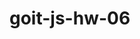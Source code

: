 # goit-js-hw-06

<!-- Task-1 /\*Напиши скрипт, який:

Порахує і виведе в консоль кількість категорій в ul#categories, тобто елементів
li.item. Для кожного элемента li.item у спику ul#categories, знайде і виведе в
консоль текст заголовку елемента (тегу <h2>) і кількість елементів в категорії
(усіх <li>, вкладених в нього). В результаті, в консолі будуть виведені наступні
повідомлення.

Number of categories: 3

Category: Animals Elements: 4

Category: Products Elements: 3

Category: Technologies Elements: 5\*/

Task-2 /\*Напиши скрипт, який для кожного елемента масиву ingredients:

*Створить окремий елемент <li>. Обов'язково використовуй метод
document.createElement(). *Додасть назву інгредієнта як його текстовий вміст.
*Додасть елементу клас item. *Після чого, вставить усі <li> за одну операцію у
список ul#ingredients.\*/

Task-3

/_Напиши скрипт для створення галереї зображень на підставі масиву даних. HTML
містить список ul.gallery. <ul class="gallery"></ul> Використовуй масив об'єктів
images для створення елементів <img>, вкладених в <li>. Для створення розмітки
використовуй шаблонні рядки і метод insertAdjacentHTML(). Усі елементи галереї
повинні додаватися в DOM за одну операцію додавання._/

Task-4

/\*Лічильник складається зі спану і кнопок, які по кліку повинні збільшувати і
зменшувати його значення на одиницю (див. html).

+Створи змінну counterValue, в якій буде зберігатися поточне значення лічильника
та ініціалізуй її значенням 0. +Додай слухачів кліків до кнопок, всередині яких
збільшуй або зменшуй значення лічильника. +Оновлюй інтерфейс новим значенням
змінної counterValue.\*/

Task-5

/_Напиши скрипт, який під час набору тексту в інпуті input#name-input (подія
input), підставляє його поточне значення в span#name-output. Якщо інпут
порожній, у спані повинен відображатися рядок "Anonymous"._/

Task-6

/_Напиши скрипт, який +під час втрати фокусу на інпуті(подія blur), перевіряє
його вміст щодо правильної кількості введених символів.(html) +Яка кількість
смиволів повинна бути в інпуті, зазначається в його атрибуті data-length. +Якщо
введена правильна кількість символів, то border інпуту стає зеленим, якщо
неправильна кількість - червоним. Для додавання стилів використовуй CSS-класи
valid і invalid, які ми вже додали у вихідні файли завдання._/

Task-7

/_Напиши скрипт, який реагує на зміну значення input#font-size-control (подія
input) і змінює інлайн-стиль span#text, оновлюючи властивість font-size. В
результаті, перетягуючи повзунок, буде змінюватися розмір тексту._/

Task-8

/_Напиши скрипт управління формою логіна.(html) Обробка відправлення форми
form.login-form повинна відбуватися відповідно до події submit. Під час
відправлення форми сторінка не повинна перезавантажуватися. Якщо у формі є
незаповнені поля, виводь alert з попередженням про те, що всі поля повинні бути
заповнені. Якщо користувач заповнив усі поля і відправив форму, збери значення
полів в об'єкт, де ім'я поля буде ім'ям властивості, а значення поля - значенням
властивості. Для доступу до елементів форми використовуй властивість elements.
Виведи об'єкт із введеними даними в консоль і очисти значення полів форми
методом reset._/

Task-9 /_Напиши скрипт, який змінює кольори фону елемента <body> через
інлайн-стиль по кліку на button.change-color і виводить значення кольору в
span.color.(html) Для генерування випадкового кольору використовуй функцію
getRandomHexColor.(js)_/

Task-10 (не обов'язково)

/*Напиши скрипт створення і очищення колекції елементів. Користувач вводить кількість елементів в input і натискає кнопку Створити, після чого рендериться колекція. Натисненням на кнопку Очистити, колекція елементів очищається.(html)
Створи функцію createBoxes(amount), яка приймає один параметр - число. Функція створює стільки <div>, скільки вказано в amount і додає їх у div#boxes.

Розміри найпершого <div> - 30px на 30px.
Кожен елемент після першого повинен бути ширшим і вищим від попереднього на 10px.
Всі елементи повинні мати випадковий колір фону у форматі HEX. Використовуй готову функцію getRandomHexColor для отримання кольору.
function getRandomHexColor() {
  return `#${Math.floor(Math.random() * 16777215)
    .toString(16)
    .padStart(6, 0)}`;
}
Створи функцію destroyBoxes(), яка очищає вміст div#boxes, у такий спосіб видаляючи всі створені елементи.*/ -->
